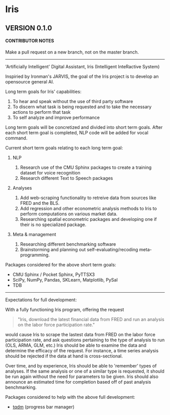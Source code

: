 # Iris

## VERSION 0.1.0

#### CONTRIBUTOR NOTES
Make a pull request on a new branch, not on the master branch.

-----------------
'Artificially Intelligent' Digital Assistant, Iris (Intelligent InteRactive System)

Inspiried by Ironman's JARVIS, the goal of the Iris project is to develop an opensource general AI. 

Long term goals for Iris' capabilities:
 1. To hear and speak without the use of third party software
 2. To discern what task is being requested and to take the necessary actions to perform that task
 3. To self analyze and improve performance

Long term goals will be concretized and divided into short term goals. After each short term goal is completed, NLP code will be added for vocal command.

Current short term goals relating to each long term goal:

1. NLP
    1. Research use of the CMU Sphinx packages to create a training dataset for voice recognition
    2. Research different Text to Speech packages
 
2. Analyses
    1. Add web-scraping functionality to retreive data from sources like FRED and the BLS. 
    2. Add regression and other econometric analysis methods to Iris to perform computations on various market data.
    3. Researching spatial econometric packages and developing one if their is no specialized package.
 
3. Meta & management
    1. Researching different benchmarking software
    2. Brainstorming and planning out self-evaluating/recoding meta-programming.

Packages considered for the above short term goals:
  - CMU Sphinx / Pocket Sphinx, PyTTSX3
  - SciPy, NumPy, Pandas, SKLearn, Matplotlib, PySal
  - TDB

-----------------
Expectations for full development:

With a fully functioning Iris program, offering the request

> "Iris, download the latest financial data from FRED and run an analysis on the labor force participation rate."

would cause Iris to scrape the lastest data from FRED on the labor force participation rate, and ask questions pertaining to the type of analysis to run (OLS, ARMA, GLM, etc.) Iris should be able to examine the data and determine the efficacy of the request. For instance, a time series analysis should be rejected if the data at hand is cross-sectional.

Over time, and by experience, Iris should be able to 'remember' types of analyses. If the same analysis or one of a similar type is requested, it should be run again without the need for parameters to be given. Iris should also announce an estimated time for completion based off of past analysis benchmarking.

Packages considered to help with the above full development:
  - [tqdm](https://github.com/tqdm/tqdm) (progress bar manager)
